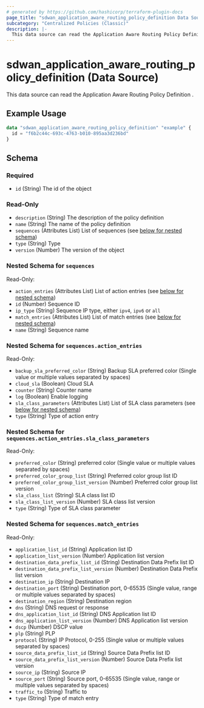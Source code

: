 ```yaml
---
# generated by https://github.com/hashicorp/terraform-plugin-docs
page_title: "sdwan_application_aware_routing_policy_definition Data Source - terraform-provider-sdwan"
subcategory: "Centralized Policies (Classic)"
description: |-
  This data source can read the Application Aware Routing Policy Definition .
---
```


# sdwan_application_aware_routing_policy_definition (Data Source)

This data source can read the Application Aware Routing Policy Definition .

## Example Usage

```terraform
data "sdwan_application_aware_routing_policy_definition" "example" {
  id = "f6b2c44c-693c-4763-b010-895aa3d236bd"
}
```

<!-- schema generated by tfplugindocs -->
## Schema

### Required

- `id` (String) The id of the object

### Read-Only

- `description` (String) The description of the policy definition
- `name` (String) The name of the policy definition
- `sequences` (Attributes List) List of sequences (see [below for nested schema](#nestedatt--sequences))
- `type` (String) Type
- `version` (Number) The version of the object

<a id="nestedatt--sequences"></a>
### Nested Schema for `sequences`

Read-Only:

- `action_entries` (Attributes List) List of action entries (see [below for nested schema](#nestedatt--sequences--action_entries))
- `id` (Number) Sequence ID
- `ip_type` (String) Sequence IP type, either `ipv4`, `ipv6` or `all`
- `match_entries` (Attributes List) List of match entries (see [below for nested schema](#nestedatt--sequences--match_entries))
- `name` (String) Sequence name

<a id="nestedatt--sequences--action_entries"></a>
### Nested Schema for `sequences.action_entries`

Read-Only:

- `backup_sla_preferred_color` (String) Backup SLA preferred color (Single value or multiple values separated by spaces)
- `cloud_sla` (Boolean) Cloud SLA
- `counter` (String) Counter name
- `log` (Boolean) Enable logging
- `sla_class_parameters` (Attributes List) List of SLA class parameters (see [below for nested schema](#nestedatt--sequences--action_entries--sla_class_parameters))
- `type` (String) Type of action entry

<a id="nestedatt--sequences--action_entries--sla_class_parameters"></a>
### Nested Schema for `sequences.action_entries.sla_class_parameters`

Read-Only:

- `preferred_color` (String) preferred color (Single value or multiple values separated by spaces)
- `preferred_color_group_list` (String) Preferred color group list ID
- `preferred_color_group_list_version` (Number) Preferred color group list version
- `sla_class_list` (String) SLA class list ID
- `sla_class_list_version` (Number) SLA class list version
- `type` (String) Type of SLA class parameter



<a id="nestedatt--sequences--match_entries"></a>
### Nested Schema for `sequences.match_entries`

Read-Only:

- `application_list_id` (String) Application list ID
- `application_list_version` (Number) Application list version
- `destination_data_prefix_list_id` (String) Destination Data Prefix list ID
- `destination_data_prefix_list_version` (Number) Destination Data Prefix list version
- `destination_ip` (String) Destination IP
- `destination_port` (String) Destination port, 0-65535 (Single value, range or multiple values separated by spaces)
- `destination_region` (String) Destination region
- `dns` (String) DNS request or response
- `dns_application_list_id` (String) DNS Application list ID
- `dns_application_list_version` (Number) DNS Application list version
- `dscp` (Number) DSCP value
- `plp` (String) PLP
- `protocol` (String) IP Protocol, 0-255 (Single value or multiple values separated by spaces)
- `source_data_prefix_list_id` (String) Source Data Prefix list ID
- `source_data_prefix_list_version` (Number) Source Data Prefix list version
- `source_ip` (String) Source IP
- `source_port` (String) Source port, 0-65535 (Single value, range or multiple values separated by spaces)
- `traffic_to` (String) Traffic to
- `type` (String) Type of match entry
